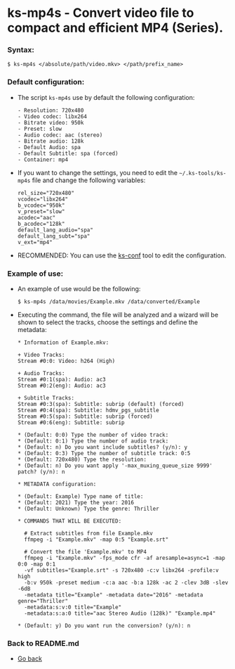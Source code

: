 ks-mp4s - Convert video file to compact and efficient MP4 (Series).
===================================================================

### Syntax:

```shell
$ ks-mp4s </absolute/path/video.mkv> </path/prefix_name>
```

### Default configuration:

  * The script `ks-mp4s` use by default the following configuration:
    
    ```shell
    - Resolution: 720x480
    - Video codec: libx264
    - Bitrate video: 950k
    - Preset: slow
    - Audio codec: aac (stereo)
    - Bitrate audio: 128k
    - Default Audio: spa
    - Default Subtitle: spa (forced)
    - Container: mp4
    ````
    
  * If you want to change the settings, you need to edit the `~/.ks-tools/ks-mp4s` file and change the following variables:

    ```shell
    rel_size="720x480"
    vcodec="libx264"
    b_vcodec="950k"
    v_preset="slow"
    acodec="aac"
    b_acodec="128k"
    default_lang_audio="spa"
    default_lang_subt="spa"
    v_ext="mp4"
    ````

  * RECOMMENDED: You can use the [ks-conf](https://git.q3aql.dev/q3aql/ks-tools/src/branch/main/doc/ks-conf.md) tool to edit the configuration.

### Example of use:

  * An example of use would be the following:
  
    ```shell
    $ ks-mp4s /data/movies/Example.mkv /data/converted/Example
    ````
    
  * Executing the command, the file will be analyzed and a wizard will be shown to select the tracks, choose the settings and define the metadata:

    ```shell
    * Information of Example.mkv:

    + Video Tracks:
    Stream #0:0: Video: h264 (High)

    + Audio Tracks:
    Stream #0:1(spa): Audio: ac3
    Stream #0:2(eng): Audio: ac3

    + Subtitle Tracks:
    Stream #0:3(spa): Subtitle: subrip (default) (forced)
    Stream #0:4(spa): Subtitle: hdmv_pgs_subtitle
    Stream #0:5(spa): Subtitle: subrip (forced)
    Stream #0:6(eng): Subtitle: subrip

    * (Default: 0:0) Type the number of video track: 
    * (Default: 0:1) Type the number of audio track: 
    * (Default: n) Do you want include subtitles? (y/n): y
    * (Default: 0:3) Type the number of subtitle track: 0:5
    * (Default: 720x480) Type the resolution: 
    * (Default: n) Do you want apply '-max_muxing_queue_size 9999' patch? (y/n): n

    * METADATA configuration:

    * (Default: Example) Type name of title: 
    * (Default: 2021) Type the year: 2016
    * (Default: Unknown) Type the genre: Thriller

    * COMMANDS THAT WILL BE EXECUTED:

      # Extract subtitles from file Example.mkv
      ffmpeg -i "Example.mkv" -map 0:5 "Example.srt"

      # Convert the file 'Example.mkv' to MP4
      ffmpeg -i "Example.mkv" -fps_mode cfr -af aresample=async=1 -map 0:0 -map 0:1 
      -vf subtitles="Example.srt" -s 720x480 -c:v libx264 -profile:v high 
      -b:v 950k -preset medium -c:a aac -b:a 128k -ac 2 -clev 3dB -slev -6dB 
      -metadata title="Example" -metadata date="2016" -metadata genre="Thriller" 
      -metadata:s:v:0 title="Example" 
      -metadata:s:a:0 title="aac Stereo Audio (128k)" "Example.mp4"

    * (Default: y) Do you want run the conversion? (y/n): n
    ````
    
### Back to README.md
    
* [Go back](https://git.q3aql.dev/q3aql/ks-tools/src/branch/main/README.md)
  

